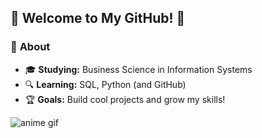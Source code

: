 ## 🌸 **Welcome to My GitHub!** 🌸

<!--
**cwei127/cwei127** is a ✨ _special_ ✨ repository because its `README.md` (this file) appears on your GitHub profile.

Here are some ideas to get you started:

- 🔭 I’m currently working on ...
- 🌱 I’m currently learning ...
- 👯 I’m looking to collaborate on ...
- 🤔 I’m looking for help with ...
- 💬 Ask me about ...
- 📫 How to reach me: ...
- 😄 Pronouns: ...
- ⚡ Fun fact: ...
-->
### 🌱 **About**
- 🎓 **Studying:** Business Science in Information Systems
- 🔍 **Learning:** SQL, Python (and GitHub)
- 🏆 **Goals:** Build cool projects and grow my skills!

![anime gif](https://media2.giphy.com/media/v1.Y2lkPTc5MGI3NjExZWZuMTByenhqbjVkOWVvemtpMmdtMHh2aGNnbHh4dzlmYzZoZnlrYSZlcD12MV9pbnRlcm5hbF9naWZfYnlfaWQmY3Q9Zw/4aCi2Ov0wtYpG/giphy.gif)
